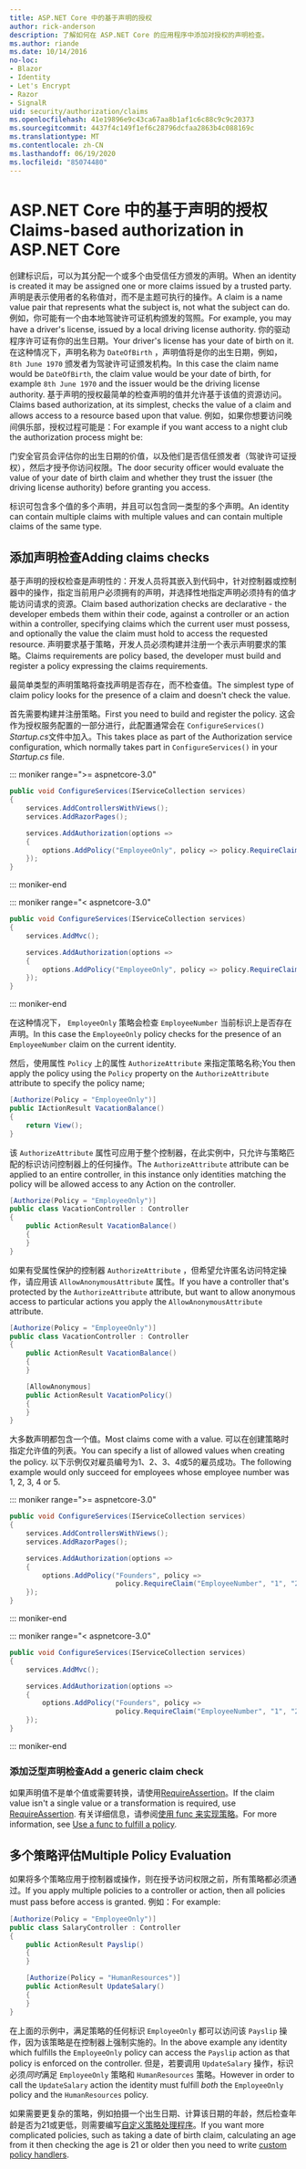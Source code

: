 ```yaml
---
title: ASP.NET Core 中的基于声明的授权
author: rick-anderson
description: 了解如何在 ASP.NET Core 的应用程序中添加对授权的声明检查。
ms.author: riande
ms.date: 10/14/2016
no-loc:
- Blazor
- Identity
- Let's Encrypt
- Razor
- SignalR
uid: security/authorization/claims
ms.openlocfilehash: 41e19896e9c43ca67aa8b1af1c6c88c9c9c20373
ms.sourcegitcommit: 4437f4c149f1ef6c28796dcfaa2863b4c088169c
ms.translationtype: MT
ms.contentlocale: zh-CN
ms.lasthandoff: 06/19/2020
ms.locfileid: "85074480"
---
```

# <a name="claims-based-authorization-in-aspnet-core"></a><span data-ttu-id="c042a-103">ASP.NET Core 中的基于声明的授权</span><span class="sxs-lookup"><span data-stu-id="c042a-103">Claims-based authorization in ASP.NET Core</span></span>

<a name="security-authorization-claims-based"></a>

<span data-ttu-id="c042a-104">创建标识后，可以为其分配一个或多个由受信任方颁发的声明。</span><span class="sxs-lookup"><span data-stu-id="c042a-104">When an identity is created it may be assigned one or more claims issued by a trusted party.</span></span> <span data-ttu-id="c042a-105">声明是表示使用者的名称值对，而不是主题可执行的操作。</span><span class="sxs-lookup"><span data-stu-id="c042a-105">A claim is a name value pair that represents what the subject is, not what the subject can do.</span></span> <span data-ttu-id="c042a-106">例如，你可能有一个由本地驾驶许可证机构颁发的驾照。</span><span class="sxs-lookup"><span data-stu-id="c042a-106">For example, you may have a driver's license, issued by a local driving license authority.</span></span> <span data-ttu-id="c042a-107">你的驱动程序许可证有你的出生日期。</span><span class="sxs-lookup"><span data-stu-id="c042a-107">Your driver's license has your date of birth on it.</span></span> <span data-ttu-id="c042a-108">在这种情况下，声明名称为 `DateOfBirth` ，声明值将是你的出生日期，例如， `8th June 1970` 颁发者为驾驶许可证颁发机构。</span><span class="sxs-lookup"><span data-stu-id="c042a-108">In this case the claim name would be `DateOfBirth`, the claim value would be your date of birth, for example `8th June 1970` and the issuer would be the driving license authority.</span></span> <span data-ttu-id="c042a-109">基于声明的授权最简单的检查声明的值并允许基于该值的资源访问。</span><span class="sxs-lookup"><span data-stu-id="c042a-109">Claims based authorization, at its simplest, checks the value of a claim and allows access to a resource based upon that value.</span></span> <span data-ttu-id="c042a-110">例如，如果你想要访问晚间俱乐部，授权过程可能是：</span><span class="sxs-lookup"><span data-stu-id="c042a-110">For example if you want access to a night club the authorization process might be:</span></span>

<span data-ttu-id="c042a-111">门安全官员会评估你的出生日期的价值，以及他们是否信任颁发者（驾驶许可证授权），然后才授予你访问权限。</span><span class="sxs-lookup"><span data-stu-id="c042a-111">The door security officer would evaluate the value of your date of birth claim and whether they trust the issuer (the driving license authority) before granting you access.</span></span>

<span data-ttu-id="c042a-112">标识可包含多个值的多个声明，并且可以包含同一类型的多个声明。</span><span class="sxs-lookup"><span data-stu-id="c042a-112">An identity can contain multiple claims with multiple values and can contain multiple claims of the same type.</span></span>

## <a name="adding-claims-checks"></a><span data-ttu-id="c042a-113">添加声明检查</span><span class="sxs-lookup"><span data-stu-id="c042a-113">Adding claims checks</span></span>

<span data-ttu-id="c042a-114">基于声明的授权检查是声明性的：开发人员将其嵌入到代码中，针对控制器或控制器中的操作，指定当前用户必须拥有的声明，并选择性地指定声明必须持有的值才能访问请求的资源。</span><span class="sxs-lookup"><span data-stu-id="c042a-114">Claim based authorization checks are declarative - the developer embeds them within their code, against a controller or an action within a controller, specifying claims which the current user must possess, and optionally the value the claim must hold to access the requested resource.</span></span> <span data-ttu-id="c042a-115">声明要求基于策略，开发人员必须构建并注册一个表示声明要求的策略。</span><span class="sxs-lookup"><span data-stu-id="c042a-115">Claims requirements are policy based, the developer must build and register a policy expressing the claims requirements.</span></span>

<span data-ttu-id="c042a-116">最简单类型的声明策略将查找声明是否存在，而不检查值。</span><span class="sxs-lookup"><span data-stu-id="c042a-116">The simplest type of claim policy looks for the presence of a claim and doesn't check the value.</span></span>

<span data-ttu-id="c042a-117">首先需要构建并注册策略。</span><span class="sxs-lookup"><span data-stu-id="c042a-117">First you need to build and register the policy.</span></span> <span data-ttu-id="c042a-118">这会作为授权服务配置的一部分进行，此配置通常会在 `ConfigureServices()` *Startup.cs*文件中加入。</span><span class="sxs-lookup"><span data-stu-id="c042a-118">This takes place as part of the Authorization service configuration, which normally takes part in `ConfigureServices()` in your *Startup.cs* file.</span></span>

::: moniker range=">= aspnetcore-3.0"

```csharp
public void ConfigureServices(IServiceCollection services)
{
    services.AddControllersWithViews();
    services.AddRazorPages();

    services.AddAuthorization(options =>
    {
        options.AddPolicy("EmployeeOnly", policy => policy.RequireClaim("EmployeeNumber"));
    });
}
```

::: moniker-end

::: moniker range="< aspnetcore-3.0"

```csharp
public void ConfigureServices(IServiceCollection services)
{
    services.AddMvc();

    services.AddAuthorization(options =>
    {
        options.AddPolicy("EmployeeOnly", policy => policy.RequireClaim("EmployeeNumber"));
    });
}
```

::: moniker-end

<span data-ttu-id="c042a-119">在这种情况下， `EmployeeOnly` 策略会检查 `EmployeeNumber` 当前标识上是否存在声明。</span><span class="sxs-lookup"><span data-stu-id="c042a-119">In this case the `EmployeeOnly` policy checks for the presence of an `EmployeeNumber` claim on the current identity.</span></span>

<span data-ttu-id="c042a-120">然后，使用属性 `Policy` 上的属性 `AuthorizeAttribute` 来指定策略名称;</span><span class="sxs-lookup"><span data-stu-id="c042a-120">You then apply the policy using the `Policy` property on the `AuthorizeAttribute` attribute to specify the policy name;</span></span>

```csharp
[Authorize(Policy = "EmployeeOnly")]
public IActionResult VacationBalance()
{
    return View();
}
```

<span data-ttu-id="c042a-121">该 `AuthorizeAttribute` 属性可应用于整个控制器，在此实例中，只允许与策略匹配的标识访问控制器上的任何操作。</span><span class="sxs-lookup"><span data-stu-id="c042a-121">The `AuthorizeAttribute` attribute can be applied to an entire controller, in this instance only identities matching the policy will be allowed access to any Action on the controller.</span></span>

```csharp
[Authorize(Policy = "EmployeeOnly")]
public class VacationController : Controller
{
    public ActionResult VacationBalance()
    {
    }
}
```

<span data-ttu-id="c042a-122">如果有受属性保护的控制器 `AuthorizeAttribute` ，但希望允许匿名访问特定操作，请应用该 `AllowAnonymousAttribute` 属性。</span><span class="sxs-lookup"><span data-stu-id="c042a-122">If you have a controller that's protected by the `AuthorizeAttribute` attribute, but want to allow anonymous access to particular actions you apply the `AllowAnonymousAttribute` attribute.</span></span>

```csharp
[Authorize(Policy = "EmployeeOnly")]
public class VacationController : Controller
{
    public ActionResult VacationBalance()
    {
    }

    [AllowAnonymous]
    public ActionResult VacationPolicy()
    {
    }
}
```

<span data-ttu-id="c042a-123">大多数声明都包含一个值。</span><span class="sxs-lookup"><span data-stu-id="c042a-123">Most claims come with a value.</span></span> <span data-ttu-id="c042a-124">可以在创建策略时指定允许值的列表。</span><span class="sxs-lookup"><span data-stu-id="c042a-124">You can specify a list of allowed values when creating the policy.</span></span> <span data-ttu-id="c042a-125">以下示例仅对雇员编号为1、2、3、4或5的雇员成功。</span><span class="sxs-lookup"><span data-stu-id="c042a-125">The following example would only succeed for employees whose employee number was 1, 2, 3, 4 or 5.</span></span>

::: moniker range=">= aspnetcore-3.0"

```csharp
public void ConfigureServices(IServiceCollection services)
{
    services.AddControllersWithViews();
    services.AddRazorPages();

    services.AddAuthorization(options =>
    {
        options.AddPolicy("Founders", policy =>
                          policy.RequireClaim("EmployeeNumber", "1", "2", "3", "4", "5"));
    });
}
```

::: moniker-end

::: moniker range="< aspnetcore-3.0"

```csharp
public void ConfigureServices(IServiceCollection services)
{
    services.AddMvc();

    services.AddAuthorization(options =>
    {
        options.AddPolicy("Founders", policy =>
                          policy.RequireClaim("EmployeeNumber", "1", "2", "3", "4", "5"));
    });
}
```

::: moniker-end
### <a name="add-a-generic-claim-check"></a><span data-ttu-id="c042a-126">添加泛型声明检查</span><span class="sxs-lookup"><span data-stu-id="c042a-126">Add a generic claim check</span></span>

<span data-ttu-id="c042a-127">如果声明值不是单个值或需要转换，请使用[RequireAssertion](/dotnet/api/microsoft.aspnetcore.authorization.authorizationpolicybuilder.requireassertion)。</span><span class="sxs-lookup"><span data-stu-id="c042a-127">If the claim value isn't a single value or a transformation is required, use [RequireAssertion](/dotnet/api/microsoft.aspnetcore.authorization.authorizationpolicybuilder.requireassertion).</span></span> <span data-ttu-id="c042a-128">有关详细信息，请参阅[使用 func 来实现策略](xref:security/authorization/policies#use-a-func-to-fulfill-a-policy)。</span><span class="sxs-lookup"><span data-stu-id="c042a-128">For more information, see [Use a func to fulfill a policy](xref:security/authorization/policies#use-a-func-to-fulfill-a-policy).</span></span>

## <a name="multiple-policy-evaluation"></a><span data-ttu-id="c042a-129">多个策略评估</span><span class="sxs-lookup"><span data-stu-id="c042a-129">Multiple Policy Evaluation</span></span>

<span data-ttu-id="c042a-130">如果将多个策略应用于控制器或操作，则在授予访问权限之前，所有策略都必须通过。</span><span class="sxs-lookup"><span data-stu-id="c042a-130">If you apply multiple policies to a controller or action, then all policies must pass before access is granted.</span></span> <span data-ttu-id="c042a-131">例如：</span><span class="sxs-lookup"><span data-stu-id="c042a-131">For example:</span></span>

```csharp
[Authorize(Policy = "EmployeeOnly")]
public class SalaryController : Controller
{
    public ActionResult Payslip()
    {
    }

    [Authorize(Policy = "HumanResources")]
    public ActionResult UpdateSalary()
    {
    }
}
```

<span data-ttu-id="c042a-132">在上面的示例中，满足策略的任何标识 `EmployeeOnly` 都可以访问该 `Payslip` 操作，因为该策略是在控制器上强制实施的。</span><span class="sxs-lookup"><span data-stu-id="c042a-132">In the above example any identity which fulfills the `EmployeeOnly` policy can access the `Payslip` action as that policy is enforced on the controller.</span></span> <span data-ttu-id="c042a-133">但是，若要调用 `UpdateSalary` 操作，标识必须*同时*满足 `EmployeeOnly` 策略和 `HumanResources` 策略。</span><span class="sxs-lookup"><span data-stu-id="c042a-133">However in order to call the `UpdateSalary` action the identity must fulfill *both* the `EmployeeOnly` policy and the `HumanResources` policy.</span></span>

<span data-ttu-id="c042a-134">如果需要更复杂的策略，例如拍摄一个出生日期、计算该日期的年龄，然后检查年龄是否为21或更低，则需要编写[自定义策略处理程序](xref:security/authorization/policies)。</span><span class="sxs-lookup"><span data-stu-id="c042a-134">If you want more complicated policies, such as taking a date of birth claim, calculating an age from it then checking the age is 21 or older then you need to write [custom policy handlers](xref:security/authorization/policies).</span></span>
